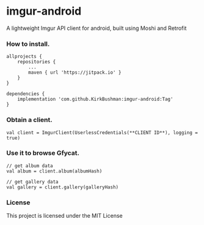 # imgur-android
A lightweight Imgur API client for android, built using Moshi and Retrofit

### How to install.

```
allprojects {
    repositories {
        ...
        maven { url 'https://jitpack.io' }
    }
}

dependencies {
    implementation 'com.github.KirkBushman:imgur-android:Tag'
}
```

### Obtain a client.

```
val client = ImgurClient(UserlessCredentials(**CLIENT ID**), logging = true)
```

### Use it to browse Gfycat.

```
// get album data
val album = client.album(albumHash)

// get gallery data
val gallery = client.gallery(galleryHash)
```

### License
This project is licensed under the MIT License
